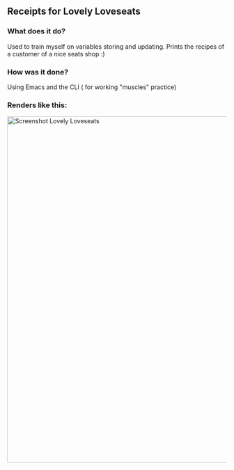 ## Receipts for Lovely Loveseats

### What does it do?
Used to train myself on variables storing and updating. Prints the recipes of a customer of a nice seats shop :)

### How was it done?
Using Emacs and the CLI ( for working "muscles" practice)

### Renders like this:
<img width="796" alt="Screenshot Lovely Loveseats" src="~/Documents/Gities/Receipts_for_Lovely_Loveseats/Screenshot 2022-05-05 at 16.49.22.png">
